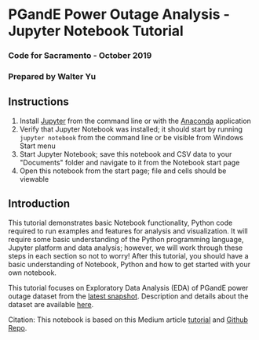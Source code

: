 # PGandE Power Outage Analysis - Jupyter Notebook Tutorial

### Code for Sacramento - October 2019
### Prepared by Walter Yu

## Instructions

1. Install [Jupyter](https://jupyter.org/install) from the command line or with the [Anaconda](https://www.anaconda.com/distribution/) application
2. Verify that Jupyter Notebook was installed; it should start by running `jupyter notebook` from the command line or be visible from Windows Start menu
3. Start Jupyter Notebook; save this notebook and CSV data to your "Documents" folder and navigate to it from the Notebook start page
4. Open this notebook from the start page; file and cells should be viewable

## Introduction

This tutorial demonstrates basic Notebook functionality, Python code required to run examples and features for analysis and visualization. It will require some basic understanding of the Python programming language, Jupyter platform and data analysis; however, we will work through these steps in each section so not to worry! After this tutorial, you should have a basic understanding of Notebook, Python and how to get started with your own notebook.

This tutorial focuses on Exploratory Data Analysis (EDA) of PGandE power outage dataset from the [latest snapshot](https://pge-outages.simonwillison.net/pge-outages/most_recent_snapshot). Description and details about the dataset are available [here](https://pge-outages.simonwillison.net/).

Citation: This notebook is based on this Medium article [tutorial](https://medium.com/python-pandemonium/introduction-to-exploratory-data-analysis-in-python-8b6bcb55c190) and [Github Repo](https://github.com/kadnan/EDA_Python/).
